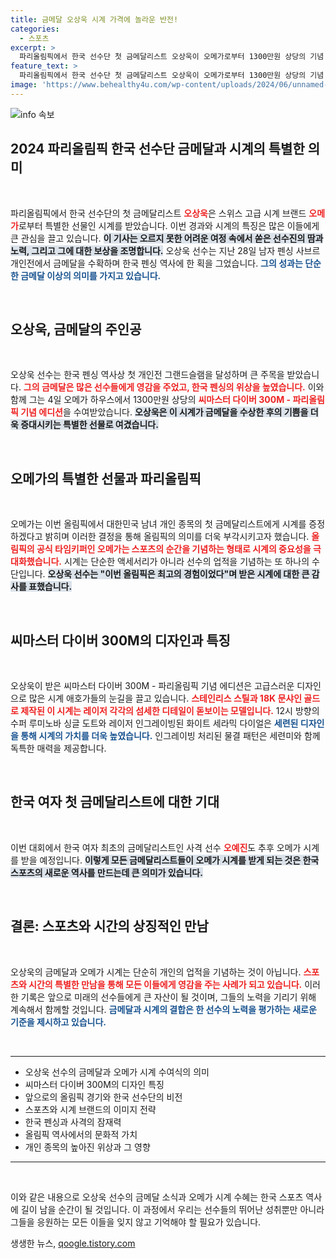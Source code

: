```yaml
---
title: 금메달 오상욱 시계 가격에 놀라운 반전!
categories:
  - 스포츠
excerpt: >
  파리올림픽에서 한국 선수단 첫 금메달리스트 오상욱이 오메가로부터 1300만원 상당의 기념 시계를 받았다! 금메달의 기쁨을 두 배로 만든 특별한 선물, 그 비하인드는?
feature_text: >
  파리올림픽에서 한국 선수단 첫 금메달리스트 오상욱이 오메가로부터 1300만원 상당의 기념 시계를 받았다! 금메달의 기쁨을 두 배로 만든 특별한 선물, 그 비하인드는?
image: 'https://www.behealthy4u.com/wp-content/uploads/2024/06/unnamed-file.png'
---
```


<p><img src="https://www.behealthy4u.com/wp-content/uploads/2024/06/unnamed-file.png" alt="info 속보" /></p>

<h2 data-ke-size="size26">2024 파리올림픽 한국 선수단 금메달과 시계의 특별한 의미</h2>

<p data-ke-size="size16">&nbsp;</p> 

<p>파리올림픽에서 한국 선수단의 첫 금메달리스트 <b><span style="color: #ee2323;">오상욱</span></b>은 스위스 고급 시계 브랜드 <b><span style="color: #ee2323;">오메가</span></b>로부터 특별한 선물인 시계를 받았습니다. 이번 경과와 시계의 특징은 많은 이들에게 큰 관심을 끌고 있습니다. <b><span style="background-color: #21538527;">이 기사는 오르지 못한 어려운 여정 속에서 쏟은 선수진의 땀과 노력, 그리고 그에 대한 보상을 조명합니다.</span></b> 오상욱 선수는 지난 28일 남자 펜싱 사브르 개인전에서 금메달을 수확하며 한국 펜싱 역사에 한 획을 그었습니다. <b><span style="color: #1a5490;">그의 성과는 단순한 금메달 이상의 의미를 가지고 있습니다.</span></b> </p>

<p data-ke-size="size16">&nbsp;</p> 

<h2 data-ke-size="size26">오상욱, 금메달의 주인공</h2> 

<p data-ke-size="size16">&nbsp;</p> 

<p>오상욱 선수는 한국 펜싱 역사상 첫 개인전 그랜드슬램을 달성하며 큰 주목을 받았습니다. <b><span style="color: #ee2323;">그의 금메달은 많은 선수들에게 영감을 주었고, 한국 펜싱의 위상을 높였습니다.</span></b> 이와 함께 그는 4일 오메가 하우스에서 1300만원 상당의 <b><span style="color: #ee2323;">씨마스터 다이버 300M - 파리올림픽 기념 에디션</span></b>을 수여받았습니다. <b><span style="background-color: #21538527;">오상욱은 이 시계가 금메달을 수상한 후의 기쁨을 더욱 증대시키는 특별한 선물로 여겼습니다.</span></b> </p>

<p data-ke-size="size16">&nbsp;</p> 

<h2 data-ke-size="size26">오메가의 특별한 선물과 파리올림픽</h2> 

<p data-ke-size="size16">&nbsp;</p> 

<p>오메가는 이번 올림픽에서 대한민국 남녀 개인 종목의 첫 금메달리스트에게 시계를 증정하겠다고 밝히며 이러한 결정을 통해 올림픽의 의미를 더욱 부각시키고자 했습니다. <b><span style="color: #ee2323;">올림픽의 공식 타임키퍼인 오메가는 스포츠의 순간을 기념하는 형태로 시계의 중요성을 극대화했습니다.</span></b> 시계는 단순한 액세서리가 아니라 선수의 업적을 기념하는 또 하나의 수단입니다. <b><span style="background-color: #21538527;">오상욱 선수는 "이번 올림픽은 최고의 경험이었다"며 받은 시계에 대한 큰 감사를 표했습니다.</span></b> </p>

<p data-ke-size="size16">&nbsp;</p> 

<h2 data-ke-size="size26">씨마스터 다이버 300M의 디자인과 특징</h2> 

<p data-ke-size="size16">&nbsp;</p> 

<p>오상욱이 받은 씨마스터 다이버 300M - 파리올림픽 기념 에디션은 고급스러운 디자인으로 많은 시계 애호가들의 눈길을 끌고 있습니다. <b><span style="color: #ee2323;">스테인리스 스틸과 18K 문샤인 골드로 제작된 이 시계는 레이저 각각의 섬세한 디테일이 돋보이는 모델입니다.</span></b> 12시 방향의 수퍼 루미노바 싱글 도트와 레이저 인그레이빙된 화이트 세라믹 다이얼은 <b><span style="color: #1a5490;">세련된 디자인을 통해 시계의 가치를 더욱 높였습니다.</span></b> 인그레이빙 처리된 물결 패턴은 세련미와 함께 독특한 매력을 제공합니다. </p>

<p data-ke-size="size16">&nbsp;</p> 

<h2 data-ke-size="size26">한국 여자 첫 금메달리스트에 대한 기대</h2> 

<p data-ke-size="size16">&nbsp;</p> 

<p>이번 대회에서 한국 여자 최초의 금메달리스트인 사격 선수 <b><span style="color: #ee2323;">오예진</span></b>도 추후 오메가 시계를 받을 예정입니다. <b><span style="background-color: #21538527;">이렇게 모든 금메달리스트들이 오메가 시계를 받게 되는 것은 한국 스포츠의 새로운 역사를 만드는데 큰 의미가 있습니다.</span></b> </p>

<p data-ke-size="size16">&nbsp;</p> 

<h2 data-ke-size="size26">결론: 스포츠와 시간의 상징적인 만남</h2> 

<p data-ke-size="size16">&nbsp;</p> 

<p>오상욱의 금메달과 오메가 시계는 단순히 개인의 업적을 기념하는 것이 아닙니다. <b><span style="color: #ee2323;">스포츠와 시간의 특별한 만남을 통해 모든 이들에게 영감을 주는 사례가 되고 있습니다.</span></b> 이러한 기록은 앞으로 미래의 선수들에게 큰 자산이 될 것이며, 그들의 노력을 기리기 위해 계속해서 함께할 것입니다. <b><span style="color: #1a5490;">금메달과 시계의 결합은 한 선수의 노력을 평가하는 새로운 기준을 제시하고 있습니다.</span></b> </p>

<p data-ke-size="size16">&nbsp;</p> 

<hr />

<ul>
    <li>오상욱 선수의 금메달과 오메가 시계 수여식의 의미</li>
    <li>씨마스터 다이버 300M의 디자인 특징</li>
    <li>앞으로의 올림픽 경기와 한국 선수단의 비전</li>
    <li>스포츠와 시계 브랜드의 이미지 전략</li>
    <li>한국 펜싱과 사격의 잠재력</li>
    <li>올림픽 역사에서의 문화적 가치</li>
    <li>개인 종목의 높아진 위상과 그 영향</li>
</ul>

<hr />

<p data-ke-size="size16">&nbsp;</p> 

<p>이와 같은 내용으로 오상욱 선수의 금메달 소식과 오메가 시계 수혜는 한국 스포츠 역사에 길이 남을 순간이 될 것입니다. 이 과정에서 우리는 선수들의 뛰어난 성취뿐만 아니라 그들을 응원하는 모든 이들을 잊지 않고 기억해야 할 필요가 있습니다.</p>
생생한 뉴스, <a href="https://qoogle.tistory.com" rel="dofollow">qoogle.tistory.com</a>


